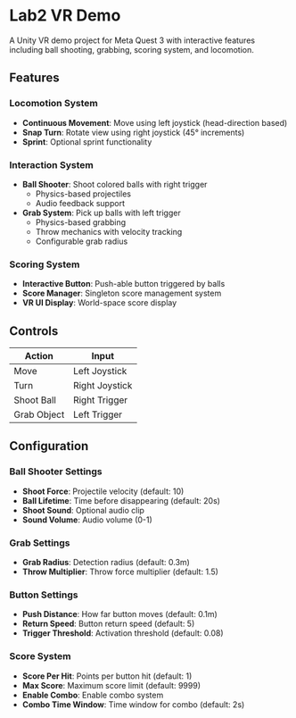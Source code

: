 # Lab2 VR Demo

A Unity VR demo project for Meta Quest 3 with interactive features including ball shooting, grabbing, scoring system, and locomotion.

## Features

### Locomotion System
- **Continuous Movement**: Move using left joystick (head-direction based)
- **Snap Turn**: Rotate view using right joystick (45° increments)
- **Sprint**: Optional sprint functionality

### Interaction System
- **Ball Shooter**: Shoot colored balls with right trigger
  - Physics-based projectiles
  - Audio feedback support
- **Grab System**: Pick up balls with left trigger
  - Physics-based grabbing
  - Throw mechanics with velocity tracking
  - Configurable grab radius

### Scoring System
- **Interactive Button**: Push-able button triggered by balls
- **Score Manager**: Singleton score management system
- **VR UI Display**: World-space score display

## Controls

| Action | Input |
|--------|-------|
| Move | Left Joystick |
| Turn | Right Joystick |
| Shoot Ball | Right Trigger |
| Grab Object | Left Trigger |

## Configuration

### Ball Shooter Settings
- **Shoot Force**: Projectile velocity (default: 10)
- **Ball Lifetime**: Time before disappearing (default: 20s)
- **Shoot Sound**: Optional audio clip
- **Sound Volume**: Audio volume (0-1)

### Grab Settings
- **Grab Radius**: Detection radius (default: 0.3m)
- **Throw Multiplier**: Throw force multiplier (default: 1.5)

### Button Settings
- **Push Distance**: How far button moves (default: 0.1m)
- **Return Speed**: Button return speed (default: 5)
- **Trigger Threshold**: Activation threshold (default: 0.08)

### Score System
- **Score Per Hit**: Points per button hit (default: 1)
- **Max Score**: Maximum score limit (default: 9999)
- **Enable Combo**: Enable combo system
- **Combo Time Window**: Time window for combo (default: 2s)

